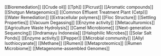 [[Bioremediation]]
[[Crude oil]]
[[Tph]]
[[Picrust]]
[[Aromatic compounds]]
[[Shotgun Metagenomics]]
[[Common Effluent Treatment Plant (Cetp)]]
[[Water Remediation]]
[[Extracellular polymers]]
[[Floc Structure]]
[[Settling Properties]]
[[Vacuum Degassing]]
[[Enzyme activity]]
[[Metaculturomics]]
[[Agriculture Waste Hydrolysis]]
[[Camel Microbiome]]
[[Next-generation Sequencing]]
[[Indramayu Indonesia]]
[[Halophilic Microbes]]
[[Solar Salt Ponds]]
[[Enzyme activity]]
[[Pepper]]
[[Microbial community]]
[[Allyl Isothiocyanate]]
[[Methane]]
[[Rumen]]
[[Metaproteomics]]
[[Rumen Microbiome]]
[[Metagenome-assembled Genomes]]
